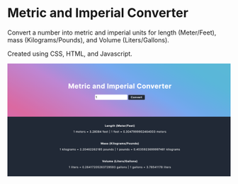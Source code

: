 # Metric and Imperial Converter
Convert a number into metric and imperial units for length (Meter/Feet), mass (Kilograms/Pounds), and Volume (Liters/Gallons).

Created using CSS, HTML, and Javascript. 

![Page](page.png)
